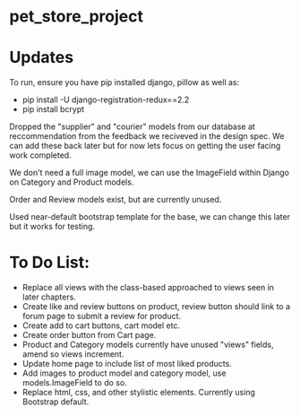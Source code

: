 # pet_store_project

# Updates
To run, ensure you have pip installed django, pillow as well as:
* pip install -U django-registration-redux==2.2
* pip install bcrypt

Dropped the "supplier" and "courier" models from our database at reccommendation from the feedback we reciveved in the design spec.
We can add these back later but for now lets focus on getting the user facing work completed.

We don't need a full image model, we can use the ImageField within Django on Category and Product models.

Order and Review models exist, but are currently unused.

Used near-default bootstrap template for the base, we can change this later but it works for testing.

# To Do List: 
* Replace all views with the class-based approached to views seen in later chapters.
* Create like and review buttons on product, review button should link to a forum page to submit a review for product.
* Create add to cart buttons, cart model etc.
* Create order button from Cart page.
* Product and Category models currently have unused "views" fields, amend so views increment.
* Update home page to include list of most liked products.
* Add images to product model and category model, use models.ImageField to do so.
* Replace html, css, and other stylistic elements. Currently using Bootstrap default.

